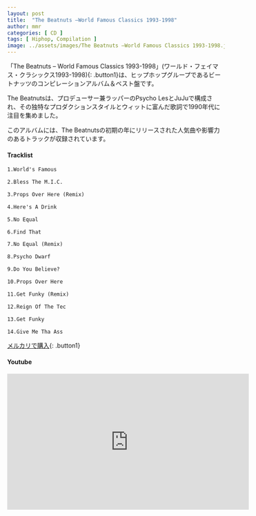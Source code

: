 ```yaml
---
layout: post
title:  "The Beatnuts –World Famous Classics 1993-1998"
author: mmr
categories: [ CD ]
tags: [ Hiphop, Compilation ]
image: ../assets/images/The Beatnuts –World Famous Classics 1993-1998.jpg
---
```


「The Beatnuts – World Famous Classics 1993-1998」(ワールド・フェイマス・クラシックス1993-1998){: .button1}は、ヒップホップグループであるビートナッツのコンピレーションアルバム＆ベスト盤です。

The Beatnutsは、プロデューサー兼ラッパーのPsycho LesとJuJuで構成され、その独特なプロダクションスタイルとウィットに富んだ歌詞で1990年代に注目を集めました。

このアルバムには、The Beatnutsの初期の年にリリースされた人気曲や影響力のあるトラックが収録されています。


#### Tracklist
```md
1.World's Famous

2.Bless The M.I.C.

3.Props Over Here (Remix)

4.Here's A Drink

5.No Equal

6.Find That

7.No Equal (Remix)

8.Psycho Dwarf

9.Do You Believe?

10.Props Over Here

11.Get Funky (Remix)

12.Reign Of The Tec

13.Get Funky

14.Give Me Tha Ass
```

[メルカリで購入](https://jp.mercari.com/item/m55154639972?afid=6142608987){: .button1}

#### Youtube
<iframe width="560" height="315" src="https://www.youtube.com/embed/CD-aPRFuHZQ?si=vpVqZ9N_nT3EQjP-" title="YouTube video player" frameborder="0" allow="accelerometer; autoplay; clipboard-write; encrypted-media; gyroscope; picture-in-picture; web-share" referrerpolicy="strict-origin-when-cross-origin" allowfullscreen></iframe>